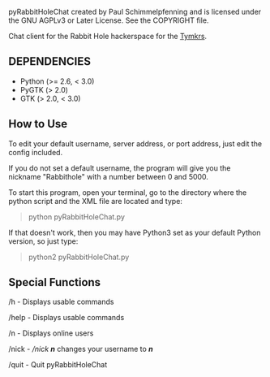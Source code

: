 pyRabbitHoleChat created by Paul Schimmelpfenning and is licensed under the GNU AGPLv3 or Later License. See the COPYRIGHT file.

Chat client for the Rabbit Hole hackerspace for the [Tymkrs](http://tymkrs.com).

DEPENDENCIES
-----
* Python (>= 2.6, < 3.0)
* PyGTK (> 2.0)
* GTK (> 2.0, < 3.0)

How to Use
-----
To edit your default username, server address, or port address, just edit the config included.

If you do not set a default username, the program will give you the nickname "Rabbithole" with a number between 0 and 5000.

To start this program, open your terminal, go to the directory where the python script and the XML file are located and type:
>python pyRabbitHoleChat.py

If that doesn't work, then you may have Python3 set as your default Python version, so just type:
>python2 pyRabbitHoleChat.py


Special Functions
-----
/h - Displays usable commands

/help - Displays usable commands

/n - Displays online users

/nick - */nick __n__* changes your username to *__n__*

/quit - Quit pyRabbitHoleChat
